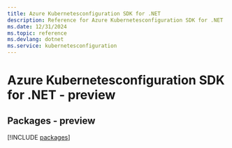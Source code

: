 ```yaml
---
title: Azure Kubernetesconfiguration SDK for .NET
description: Reference for Azure Kubernetesconfiguration SDK for .NET
ms.date: 12/31/2024
ms.topic: reference
ms.devlang: dotnet
ms.service: kubernetesconfiguration
---
```

# Azure Kubernetesconfiguration SDK for .NET - preview
## Packages - preview
[!INCLUDE [packages](kubernetesconfiguration-index.md)]